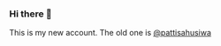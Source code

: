 ### Hi there 👋

This is my new account. The old one is [@pattisahusiwa](https://github.com/pattisahusiwa)

<!-- I am open to work as a remote developer. Feel free to contact me via [![](http://img.shields.io/badge/-Email-lightgrey?logo=gmail&style=flat&logoColor=white&color=D14836)](mailto:asispts+hire@gmail.com) -->
